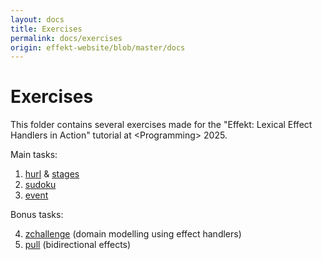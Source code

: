 ```yaml
---
layout: docs
title: Exercises
permalink: docs/exercises
origin: effekt-website/blob/master/docs
---
```


# Exercises

This folder contains several exercises made for the "Effekt: Lexical Effect Handlers in Action" tutorial at &lt;Programming&gt; 2025.

Main tasks:

1. [hurl](/docs/exercises/hurl) & [stages](/docs/exercises/stages)
2. [sudoku](/docs/exercises/sudoku)
3. [event](/docs/exercises/event)

Bonus tasks:

4. [zchallenge](/docs/exercises/zchallenge) (domain modelling using effect handlers)
5. [pull](/docs/exercises/pull) (bidirectional effects)
